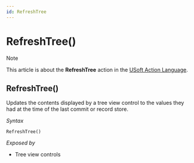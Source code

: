 ```yaml
---
id: RefreshTree
---
```


# RefreshTree()



> [!NOTE]
> This article is about the **RefreshTree** action in the [USoft Action Language](/docs/Task_flow/Action_Language_reference/USoft_Action_Language.md).

## **RefreshTree()**

Updates the contents displayed by a tree view control to the values they had at the time of the last commit or record store.

*Syntax*

```
RefreshTree()
```

*Exposed by*

- Tree view controls